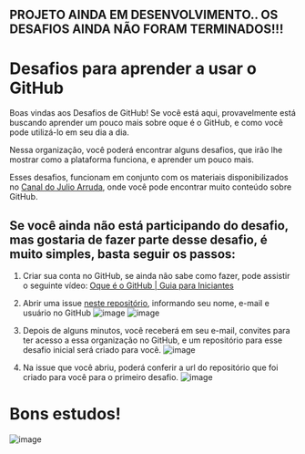 ## PROJETO AINDA EM DESENVOLVIMENTO.. OS DESAFIOS AINDA NÃO FORAM TERMINADOS!!!



# Desafios para aprender a usar o GitHub

Boas vindas aos Desafios de GitHub! Se você está aqui, provavelmente está buscando aprender um pouco mais sobre oque é o GitHub, e como você pode utilizá-lo em seu dia a dia.

Nessa organização, você poderá encontrar alguns desafios, que irão lhe mostrar como a plataforma funciona, e aprender um pouco mais.

Esses desafios, funcionam em conjunto com os materiais disponibilizados no [Canal do Julio Arruda](https://youtube.com/julioarruda), onde você pode encontrar muito conteúdo sobre GitHub.

## Se você ainda não está participando do desafio, mas gostaria de fazer parte desse desafio, é muito simples, basta seguir os passos:

1. Criar sua conta no GitHub, se ainda não sabe como fazer, pode assistir o seguinte vídeo: [Oque é o GitHub | Guia para Iniciantes](https://youtu.be/Hs8AUYoCItI?t=952)
2. Abrir uma issue [neste repositório](https://github.com/github-mao-na-massa/Participe), informando seu nome, e-mail e usuário no GitHub
![image](https://user-images.githubusercontent.com/5204009/186952267-21fa60b8-3041-4f42-bcd7-b85d8e6555df.png)
![image](https://user-images.githubusercontent.com/5204009/186952347-d39bda7f-2c3f-4ccd-aa81-c82b3d9d4e46.png)

3. Depois de alguns minutos, você receberá em seu e-mail, convites para ter acesso a essa organização no GitHub, e um repositório para esse desafio inicial será criado para você.
![image](https://user-images.githubusercontent.com/5204009/186952508-b02e3153-2482-44c5-a364-29fbcfa7c23f.png)

4. Na issue que você abriu, poderá conferir a url do repositório que foi criado para você para o primeiro desafio.
![image](https://user-images.githubusercontent.com/5204009/186952766-131a2deb-07c6-4fc3-a860-11362194effd.png)

# Bons estudos!
![image](https://user-images.githubusercontent.com/5204009/186953529-f27e2a16-58f5-48aa-b86f-233e983a5a2a.png)
